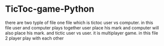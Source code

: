# TicToc-game-Python
there are two typle of file one file which is tictoc user vs computer. in this file user and computer plays together user place his mark and computer will also place his mark.
and tictic user vs user. it is multiplayer game. in this file 2 player play with each other
